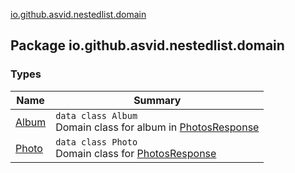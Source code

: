 [io.github.asvid.nestedlist.domain](./index.md)

## Package io.github.asvid.nestedlist.domain

### Types

| Name | Summary |
|---|---|
| [Album](-album/index.md) | `data class Album`<br>Domain class for album in [PhotosResponse](#) |
| [Photo](-photo/index.md) | `data class Photo`<br>Domain class for [PhotosResponse](#) |
